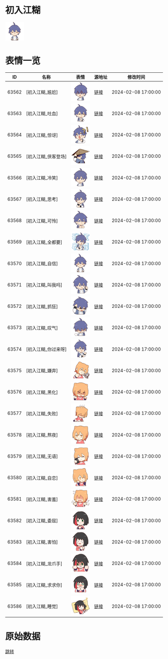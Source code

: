 # 初入江糊

<img src="./cover.png" height="60" alt="cover" />

# 表情一览

|ID|名称|表情|源地址|修改时间|
|----|----|----|----|----|
|63562|[初入江糊_尴尬]|<img src="./pic/063562_%5B初入江糊_尴尬%5D.png" height="60" alt="尴尬"/>|[链接](https://i0.hdslb.com/bfs/garb/1fe862939148677a7f9dd87c7d953239d258f2e3.png)|2024-02-08 17:00:00|
|63563|[初入江糊_吐血]|<img src="./pic/063563_%5B初入江糊_吐血%5D.png" height="60" alt="吐血"/>|[链接](https://i0.hdslb.com/bfs/garb/fe7cb83503844c132d819fbcefe4aa6989f355a5.png)|2024-02-08 17:00:00|
|63564|[初入江糊_惊讶]|<img src="./pic/063564_%5B初入江糊_惊讶%5D.png" height="60" alt="惊讶"/>|[链接](https://i0.hdslb.com/bfs/garb/dc4cb414df6dbdc3510fbb1a773ffc662b765153.png)|2024-02-08 17:00:00|
|63565|[初入江糊_侠客登场]|<img src="./pic/063565_%5B初入江糊_侠客登场%5D.png" height="60" alt="侠客登场"/>|[链接](https://i0.hdslb.com/bfs/garb/d9b1f1a8e415908518c0a08b68bdf5d5c8f39df1.png)|2024-02-08 17:00:00|
|63566|[初入江糊_冷笑]|<img src="./pic/063566_%5B初入江糊_冷笑%5D.png" height="60" alt="冷笑"/>|[链接](https://i0.hdslb.com/bfs/garb/3959bdbe55f0317d090b64c4b250b332f7592c55.png)|2024-02-08 17:00:00|
|63567|[初入江糊_思考]|<img src="./pic/063567_%5B初入江糊_思考%5D.png" height="60" alt="思考"/>|[链接](https://i0.hdslb.com/bfs/garb/6aa8384264650695b440d3ddde156b51fe64e662.png)|2024-02-08 17:00:00|
|63568|[初入江糊_可怜]|<img src="./pic/063568_%5B初入江糊_可怜%5D.png" height="60" alt="可怜"/>|[链接](https://i0.hdslb.com/bfs/garb/369092f7ba165cf00b60c77a97af8adc15cf8c91.png)|2024-02-08 17:00:00|
|63569|[初入江糊_全都要]|<img src="./pic/063569_%5B初入江糊_全都要%5D.png" height="60" alt="全都要"/>|[链接](https://i0.hdslb.com/bfs/garb/408f92078aa87a78b83986b259eda918d23f9d23.png)|2024-02-08 17:00:00|
|63570|[初入江糊_自信]|<img src="./pic/063570_%5B初入江糊_自信%5D.png" height="60" alt="自信"/>|[链接](https://i0.hdslb.com/bfs/garb/39e25985cf5b9d3d670ee74d869ba4546de2b446.png)|2024-02-08 17:00:00|
|63571|[初入江糊_叫我吗]|<img src="./pic/063571_%5B初入江糊_叫我吗%5D.png" height="60" alt="叫我吗"/>|[链接](https://i0.hdslb.com/bfs/garb/70fda0485422e68e99ff9872aa106f71a861e400.png)|2024-02-08 17:00:00|
|63572|[初入江糊_抓狂]|<img src="./pic/063572_%5B初入江糊_抓狂%5D.png" height="60" alt="抓狂"/>|[链接](https://i0.hdslb.com/bfs/garb/1ecab9e7b5a10f2edee4025d89d4a1f225f03657.png)|2024-02-08 17:00:00|
|63573|[初入江糊_叹气]|<img src="./pic/063573_%5B初入江糊_叹气%5D.png" height="60" alt="叹气"/>|[链接](https://i0.hdslb.com/bfs/garb/1adbe656cd6914b0e455687b3bbde1894be52f10.png)|2024-02-08 17:00:00|
|63574|[初入江糊_你过来呀]|<img src="./pic/063574_%5B初入江糊_你过来呀%5D.png" height="60" alt="你过来呀"/>|[链接](https://i0.hdslb.com/bfs/garb/fe4005fe11eb429981e925d016789e5d53f81574.png)|2024-02-08 17:00:00|
|63575|[初入江糊_嫌弃]|<img src="./pic/063575_%5B初入江糊_嫌弃%5D.png" height="60" alt="嫌弃"/>|[链接](https://i0.hdslb.com/bfs/garb/ea0ae59ea259173d89dd22f9a8679b832f0abd2e.png)|2024-02-08 17:00:00|
|63576|[初入江糊_黑化]|<img src="./pic/063576_%5B初入江糊_黑化%5D.png" height="60" alt="黑化"/>|[链接](https://i0.hdslb.com/bfs/garb/acfd60c0e93f33e5babf6906e276c03744b15c6c.png)|2024-02-08 17:00:00|
|63577|[初入江糊_失败]|<img src="./pic/063577_%5B初入江糊_失败%5D.png" height="60" alt="失败"/>|[链接](https://i0.hdslb.com/bfs/garb/aed1e4e07006a7e9ff569b8b539abc9e45b7d248.png)|2024-02-08 17:00:00|
|63578|[初入江糊_熬夜]|<img src="./pic/063578_%5B初入江糊_熬夜%5D.png" height="60" alt="熬夜"/>|[链接](https://i0.hdslb.com/bfs/garb/b8ba4085f7da6e97e034e3c36bf2b91325b0f9fe.png)|2024-02-08 17:00:00|
|63579|[初入江糊_无语]|<img src="./pic/063579_%5B初入江糊_无语%5D.png" height="60" alt="无语"/>|[链接](https://i0.hdslb.com/bfs/garb/3da3cfb8d96a3c3c201c3c7d5c8f340a5003b4e5.png)|2024-02-08 17:00:00|
|63580|[初入江糊_自恋]|<img src="./pic/063580_%5B初入江糊_自恋%5D.png" height="60" alt="自恋"/>|[链接](https://i0.hdslb.com/bfs/garb/0a6309e35f1f06d98809b2663aedac8fb528005b.png)|2024-02-08 17:00:00|
|63581|[初入江糊_害羞]|<img src="./pic/063581_%5B初入江糊_害羞%5D.png" height="60" alt="害羞"/>|[链接](https://i0.hdslb.com/bfs/garb/933f970af080bd387d1c0a453afbdb6792288e7f.png)|2024-02-08 17:00:00|
|63582|[初入江糊_委屈]|<img src="./pic/063582_%5B初入江糊_委屈%5D.png" height="60" alt="委屈"/>|[链接](https://i0.hdslb.com/bfs/garb/75dc3286137303369c0b6a35bfe0457d47270f69.png)|2024-02-08 17:00:00|
|63583|[初入江糊_害怕]|<img src="./pic/063583_%5B初入江糊_害怕%5D.png" height="60" alt="害怕"/>|[链接](https://i0.hdslb.com/bfs/garb/c6cbd48b99578ee703f9886207874ded9b0fb0e9.png)|2024-02-08 17:00:00|
|63584|[初入江糊_龙爪手]|<img src="./pic/063584_%5B初入江糊_龙爪手%5D.png" height="60" alt="龙爪手"/>|[链接](https://i0.hdslb.com/bfs/garb/79b418774ab33b685d7a074cc45347f5433e27d0.png)|2024-02-08 17:00:00|
|63585|[初入江糊_求求你]|<img src="./pic/063585_%5B初入江糊_求求你%5D.png" height="60" alt="求求你"/>|[链接](https://i0.hdslb.com/bfs/garb/64cd88dd4765af76a373a9305ec65930a616c519.png)|2024-02-08 17:00:00|
|63586|[初入江糊_睡觉]|<img src="./pic/063586_%5B初入江糊_睡觉%5D.png" height="60" alt="睡觉"/>|[链接](https://i0.hdslb.com/bfs/garb/6bed2da13e4a1f7dda7ab4642b4045e8b446cb3f.png)|2024-02-08 17:00:00|

# 原始数据

[跳转](./raw.json)

